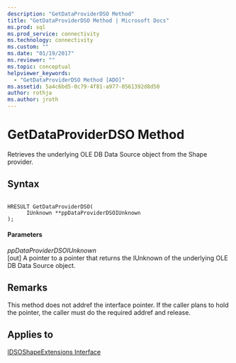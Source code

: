 ```yaml
---
description: "GetDataProviderDSO Method"
title: "GetDataProviderDSO Method | Microsoft Docs"
ms.prod: sql
ms.prod_service: connectivity
ms.technology: connectivity
ms.custom: ""
ms.date: "01/19/2017"
ms.reviewer: ""
ms.topic: conceptual
helpviewer_keywords: 
  - "GetDataProviderDSO Method [ADO]"
ms.assetid: 5a4c6bd5-0c79-4f81-a977-0561392d8d50
author: rothja
ms.author: jroth
---
```

# GetDataProviderDSO Method
Retrieves the underlying OLE DB Data Source object from the Shape provider.  
  
## Syntax  
  
```  
  
HRESULT GetDataProviderDSO(  
      IUnknown **ppDataProviderDSOIUnknown  
);  
```  
  
#### Parameters  
 *ppDataProviderDSOIUnknown*  
 [out]  A pointer to a pointer that returns the IUnknown of the underlying OLE DB Data Source object.  
  
## Remarks  
 This method does not addref the interface pointer. If the caller plans to hold the pointer, the caller must do the required addref and release.  
  
## Applies to  
 [IDSOShapeExtensions Interface](../../../ado/reference/ado-api/idsoshapeextensions-interface.md)
